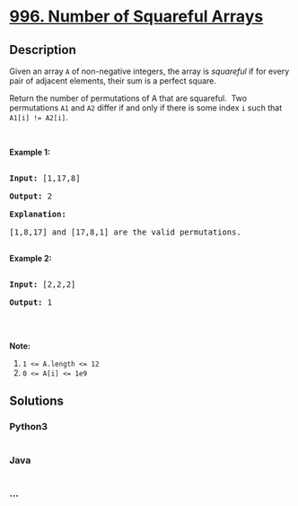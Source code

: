 # [996. Number of Squareful Arrays](https://leetcode.com/problems/number-of-squareful-arrays)



## Description

<p>Given an array <code>A</code> of non-negative integers, the array is <em>squareful</em> if for every pair of adjacent elements, their sum is a perfect square.</p>



<p>Return the number of permutations of A that are squareful.&nbsp; Two permutations <code>A1</code> and <code>A2</code> differ if and only if there is some index <code>i</code> such that <code>A1[i] != A2[i]</code>.</p>



<p>&nbsp;</p>



<p><strong>Example 1:</strong></p>



<pre>

<strong>Input: </strong><span id="example-input-1-1">[1,17,8]</span>

<strong>Output: </strong><span id="example-output-1">2</span>

<strong>Explanation: </strong>

[1,8,17] and [17,8,1] are the valid permutations.

</pre>



<p><strong>Example 2:</strong></p>



<pre>

<strong>Input: </strong><span id="example-input-2-1">[2,2,2]</span>

<strong>Output: </strong><span id="example-output-2">1</span>

</pre>



<p>&nbsp;</p>



<p><strong>Note:</strong></p>



<ol>
	<li><code>1 &lt;= A.length &lt;= 12</code></li>
	<li><code>0 &lt;= A[i] &lt;= 1e9</code></li>
</ol>

## Solutions

<!-- tabs:start -->

### **Python3**

```python

```

### **Java**

```java

```

### **...**

```

```

<!-- tabs:end -->
